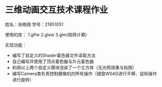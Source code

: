 # 三维动画交互技术课程作业

姓名：张皓翔
学号：21851051

使用的库：
  1.glfw
  2.glew
  3.glm(矩阵计算)

实现功能：
*   编写了自定义的Shader着色器文件读取方法
*   自己编写并使用了顶点着色器与片元着色器
*   利用以上两个自定义模块渲染了一个立方体（无光照效果与贴图）
*   编写Camera类负责控制摄像机的所有操作（键盘WSAD进行平移、鼠标操作进行旋转）
